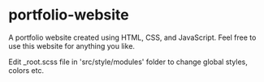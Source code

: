 # portfolio-website
A portfolio website created using HTML, CSS, and JavaScript. Feel free to use this website for anything you like.

Edit _root.scss file in 'src/style/modules' folder to change global styles, colors etc.